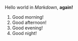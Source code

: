 Hello world in _Markdown_, **again!**

1) Good morning!
2) Good afternoon!
3) Good evening!
4) Good night!